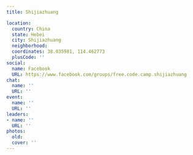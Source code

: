 ```yaml
---
title: Shijiazhuang

location:
  country: China
  state: Hebei
  city: Shijiazhuang
  neighborhood: 
  coordinates: 38.035981, 114.462773
  plusCode: ''
social:
  name: Facebook
  URL: https://www.facebook.com/groups/free.code.camp.shijiazhuang
chat:
  name: ''
  URL: ''
event:
  name: ''
  URL: ''
leaders:
- name: ''
  URL: ''
photos:
  old: 
  cover: ''
---
```

